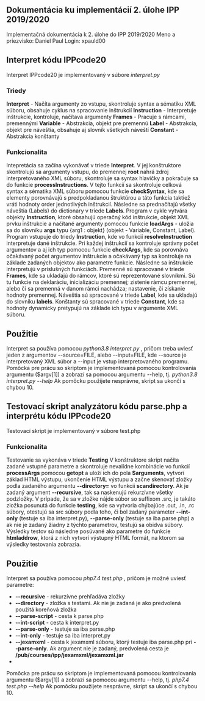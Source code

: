 ﻿## **Dokumentácia ku implementácií 2. úlohe IPP 2019/2020**
Implementačná dokumentácia k 2. úlohe do IPP 2019/2020 
Meno a priezvisko: Daniel Paul 
Login: xpauld00
 
## Interpret kódu IPPcode20  
Interpret IPPcode20 je implementovaný v súbore *interpret.py*
### Triedy
**Interpret** - Načíta argumenty zo vstupu, skontroluje syntax a sématiku XML súboru, obsahuje cyklus na spracovanie inštrukcií
**Instruction** - Interpretuje inštrukcie, kontroluje, načítava argumenty
**Frames** - Pracuje s rámcami, premennými
**Variable** - Abstrakcia, objekt pre premennú
**Label** - Abstrakcia, objekt pre náveštia, obsahuje aj slovník všetkých náveští
**Constant** - Abstrakcia konštanty

### Funkcionalita
Intepretácia sa začína vykonávať v triede **Interpret**.
V jej konštruktore skontrolujú sa argumenty vstupu, do premennej **root** nahrá zdroj interpretovaného XML súboru, skontroluje sa syntax hlavičky a pokračuje sa do funkcie **processInstructions**.
V tejto funkcií sa skontroluje celková syntax a sématika XML súboru pomocou funkcie **checkSyntax**, kde sa elementy porovnávajú s predpokladanou štruktúrou a táto funkcia taktiež vráti hodnoty order jednotlivých inštrukcií.
Následne sa prednačítajú všetky náveštia (Labels) do dictionary v triede **Labels**.
Program v cykle vytvára objekty **Instruction**, ktoré obsahujú operačný kód inštrukcie, objekt XML prvku inštrukcie a načítané argumenty pomocou funkcie **loadArgs** - uložia sa do slovníku **args** typu {arg1 : objekt} (objekt - Variable, Constant, Label).
Program vstupuje do triedy **Instruction**, kde vo funkcií **resolveInstruction** interpretuje dané inštrukcie.
Pri každej inštrukcií sa kontroluje správny počet argumentov a aj ich typ pomocou funkcie **checkArgs**, kde sa porovnáva očakávaný počet argumentov inštrukcie a očakávaný typ sa kontroluje na základe zadaných objektov ako parametre funkcie.
Následne sa inštrukcie interpretujú v príslušných funkciách.
Premenné sú spracované v triede **Frames**, kde sa ukladajú do rámcov, ktoré sú reprezentované slovníkmi.
Sú tu funkcie na deklaráciu, inicializáciu premennej; zistenie rámcu premennej, alebo či sa premenná v danom rámci nachádza; nastavenie, či získanie hodnoty premennej.
Náveštia sú spracované v triede **Label**, kde sa ukladajú do slovníku **labels**.
Konštanty sú spracované v triede **Constant**, kde sa hodnoty dynamicky pretypujú na základe ich typu v argumente XML súboru.

## Použitie
Interpret sa používa pomocou _python3.8 interpret.py_ , pričom treba uviesť jeden z argumentov --source=FILE, alebo --input=FILE, kde --source je interpretovaný XML súbor a --input je vstup interpretovaného programu.
Pomôcka pre prácu so skriptom je implementovaná pomocou kontrolovania argumentu ($argv[1])  a zobrazí sa pomocou argumentu -\-help, tj.
_python3.8 interpret.py -\-help_
Ak pomôcku použijete nesprávne, skript sa ukončí s chybou 10.

## Testovací skript analyzátoru kódu parse.php a interprétu kódu IPPcode20
Testovací skript je implementovaný v súbore test.php
### Funkcionalita
Testovanie sa vykonáva v triede **Testing**
V konštruktore skript načíta zadané vstupné parametre a skontroluje nevalídne kombinácie vo funkcií **processArgs** pomocou **getopt** a uloží ich do pola **$arguments**, vytvorí základ HTML výstupu, ukončenie HTML výstupu a začne skenovať zložky podla zadaného argumentu **--directory=** vo funkcii **scandirectory**.
Ak je zadaný argument **--recursive**, tak sa naskenujú rekurzívne všetky podzložky. V prípade, že sa v zložke nájde súbor so suffixom .src, je takáto zložka posunutá do funkcie **testing**, kde sa vytvoria chýbajúce .out, .in, .rc súbory, otestujú sa src súbory podla toho, či bol zadaný parameter **--int-only** (testuje sa iba interpret.py),
**--parse-only** (testuje sa iba parse.php) a ak nie je zadaný žiadny z týchto parametrov, testujú sa obidva súbory.
Výsledky testov sú následne posúvané ako parametre do funkcie **htmladdrow**, ktorá z nich vytvorí výstupný HTML formát, na ktorom sa výsledky testovania zobrazia.

## Použitie
Interpret sa používa pomocou _php7.4 test.php_ , pričom je možné uviesť parametre:
* **--recursive** - rekurzívne prehľadáva zložky 
* **--directory** - zložka s testami. Ak nie je zadaná je ako predvolená použitá koreňová zložka
*  **--parse-script** - cesta k parse.php
* **--int-script** - cesta k interpret.py
* **--parse-only** - testuje sa iba parse.php
* **--int-only** - testuje sa iba interpret.py
* **--jexamxml** - cesta k jexamxml súboru, ktorý testuje iba parse.php pri **--parse-only**. Ak argument nie je zadaný, predvolená cesta je **/pub/courses/ipp/jexamxml/jexamxml.jar**
* 
Pomôcka pre prácu so skriptom je implementovaná pomocou kontrolovania argumentu ($argv[1])  a zobrazí sa pomocou argumentu -\-help, tj.
_php7.4 test.php -\-help_
Ak pomôcku použijete nesprávne, skript sa ukončí s chybou 10.







